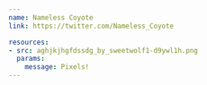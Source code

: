 ```yaml
---
name: Nameless Coyote
link: https://twitter.com/Nameless_Coyote

resources:
- src: aghjkjhgfdssdg_by_sweetwolf1-d9ywl1h.png
  params:
    message: Pixels!
---
```

